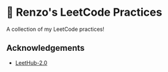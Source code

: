 # 🚀 Renzo's LeetCode Practices
A collection of my LeetCode practices!


## Acknowledgements

 - [LeetHub-2.0](https://github.com/arunbhardwaj/LeetHub-2.0)
